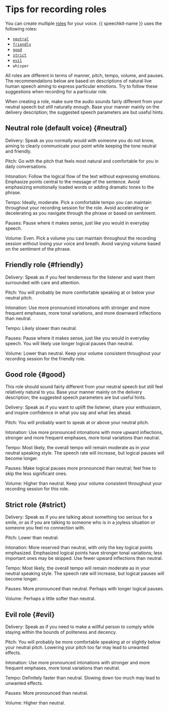 # Tips for recording roles

You can create multiple [roles](../index.md#role) for your voice. {{ speechkit-name }} uses the following roles:
* [`neutral`](#neutral)
* [`friendly`](#friendly)
* [`good`](#good)
* [`strict`](#strict)
* [`evil`](#evil)
* `whisper`

All roles are different in terms of manner, pitch, tempo, volume, and pauses. The recommendations below are based on descriptions of natural live human speech aiming to express particular emotions. Try to follow these suggestions when recording for a particular role.

When creating a role, make sure the audio sounds fairly different from your neutral speech but still naturally enough. Base your manner mainly on the delivery description; the suggested speech parameters are but useful hints.

## Neutral role (default voice) {#neutral}

Delivery: Speak as you normally would with someone you do not know, aiming to clearly communicate your point while keeping the tone neutral and friendly.

Pitch: Go with the pitch that feels most natural and comfortable for you in daily conversations.

Intonation: Follow the logical flow of the text without expressing emotions. Emphasize points central to the message of the sentence. Avoid emphasizing emotionally loaded words or adding dramatic tones to the phrase.

Tempo: Ideally, moderate. Pick a comfortable tempo you can maintain throughout your recording session for the role. Avoid accelerating or decelerating as you navigate through the phrase or based on sentiment.

Pauses: Pause where it makes sense, just like you would in everyday speech.

Volume: Even. Pick a volume you can maintain throughout the recording session without losing your voice and breath. Avoid varying volume based on the sentiment of the phrase.

## Friendly role {#friendly}

Delivery: Speak as if you feel tenderness for the listener and want them surrounded with care and attention.

Pitch: You will probably be more comfortable speaking at or below your neutral pitch.

Intonation: Use more pronounced intonations with stronger and more frequent emphases, more tonal variations, and more downward inflections than neutral.

Tempo: Likely slower than neutral.

Pauses: Pause where it makes sense, just like you would in everyday speech. You will likely use longer logical pauses than neutral.

Volume: Lower than neutral. Keep your volume consistent throughout your recording session for the friendly role.

## Good role {#good}

This role should sound fairly different from your neutral speech but still feel relatively natural to you. Base your manner mainly on the delivery description; the suggested speech parameters are but useful hints.

Delivery: Speak as if you want to uplift the listener, share your enthusiasm, and inspire confidence in what you say and what lies ahead.

Pitch: You will probably want to speak at or above your neutral pitch.

Intonation: Use more pronounced intonations with more upward inflections, stronger and more frequent emphases, more tonal variations than neutral.

Tempo: Most likely, the overall tempo will remain moderate as in your neutral speaking style. The speech rate will increase, but logical pauses will become longer.

Pauses: Make logical pauses more pronounced than neutral; feel free to skip the less significant ones.

Volume: Higher than neutral. Keep your volume consistent throughout your recording session for this role.


## Strict role {#strict}

Delivery: Speak as if you are talking about something too serious for a smile, or as if you are talking to someone who is in a joyless situation or someone you feel no connection with.

Pitch: Lower than neutral.

Intonation: More reserved than neutral, with only the key logical points emphasized. Emphasized logical points have stronger tonal variations; less important ones may be skipped. Use fewer upward inflections than neutral.

Tempo: Most likely, the overall tempo will remain moderate as in your neutral speaking style. The speech rate will increase, but logical pauses will become longer.

Pauses: More pronounced than neutral. Perhaps with longer logical pauses.

Volume: Perhaps a little softer than neutral.

## Evil role {#evil}

Delivery: Speak as if you need to make a willful person to comply while staying within the bounds of politeness and decency.

Pitch: You will probably be more comfortable speaking at or slightly below your neutral pitch. Lowering your pitch too far may lead to unwanted effects.

Intonation: Use more pronounced intonations with stronger and more frequent emphases, more tonal variations than neutral.

Tempo: Definitely faster than neutral. Slowing down too much may lead to unwanted effects.

Pauses: More pronounced than neutral.

Volume: Higher than neutral.
